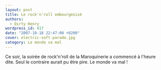 ```yaml
---
layout: post
title: Le rock'n'roll embourgeoisé
authors:
  - Dirty Henry
wordpress_id: 417
date: "2007-10-18 22:47:00 +0200"
cover: electric-soft-parade.jpg
category: Le monde va mal
---
```


Ce soir, la soirée de rock'n'roll de la Maroquinerie a commencé à l'heure dite.
Seul le contraire aurait pu être pire. Le monde va mal !
